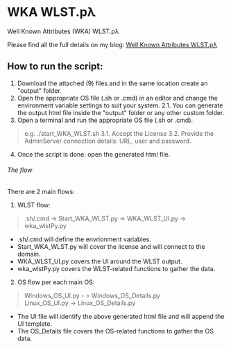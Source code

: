 # WKA WLST.pλ
Well Known Attributes (WKA) WLST.pλ

Please find all the full details on my blog: [Well Known Attributes WLST.pλ ](http://leonardsoa.blogspot.com/2020/04/well-known-attributes-wlstp.html)

## How to run the script: 

1. Download the attached (9) files and in the same location create an "output" folder.
2. Open the appropriate OS file (.sh or .cmd) in an editor and change the environment variable settings to suit your system.
2.1. You can generate the output html file inside the "output" folder or any other custom folder. 
3. Open a terminal and run the appropriate OS file (.sh or .cmd).
> e.g. ./start_WKA_WLST.sh
3.1. Accept the License
3.2. Provide the AdminServer connection details: URL, user and password. 
4. Once the script is done: open the generated html file. 

###### The flow 

There are 2 main flows:

1. WLST flow:

> .sh/.cmd -> Start_WKA_WLST.py -> WKA_WLST_UI.py -> wka_wlstPy.py

* .sh/.cmd will define the envrionment variables. 
* Start_WKA_WLST.py will cover the license and will connect to the domain. 
* WKA_WLST_UI.py  covers the UI around the WLST output. 
* wka_wlstPy.py covers the WLST-related functions to gather the data. 

2. OS flow per each main OS: 

> Windows_OS_UI.py - > Windows_OS_Details.py  
> Linux_OS_UI.py -> Linux_OS_Details.py

* The UI file will identify the above generated html file and will append the UI template. 
* The OS_Details file covers the OS-related functions to gather the OS data. 
